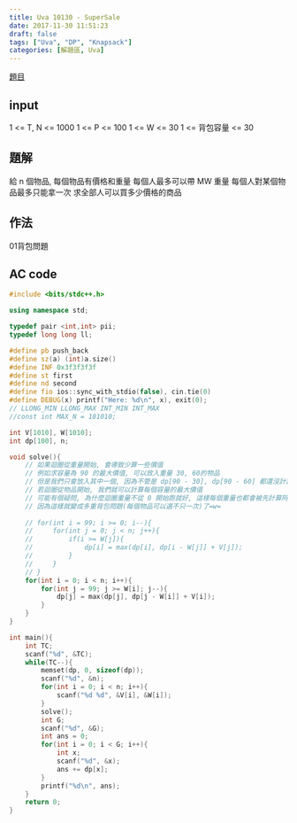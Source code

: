 ```yaml
---
title: Uva 10130 - SuperSale
date: 2017-11-30 11:51:23
draft: false
tags: ["Uva", "DP", "Knapsack"]
categories: [解題區, Uva]
---
```


[題目](https://uva.onlinejudge.org/index.php?option=com_onlinejudge&Itemid=8&category=13&page=show_problem&problem=1071)

## input
1 <= T, N <= 1000
1 <= P <= 100
1 <= W <= 30
1 <= 背包容量 <= 30

## 題解
給 n 個物品, 每個物品有價格和重量
每個人最多可以帶 MW 重量
每個人對某個物品最多只能拿一次
求全部人可以買多少價格的商品

## 作法
01背包問題

## AC code
```cpp
#include <bits/stdc++.h>

using namespace std;

typedef pair <int,int> pii;
typedef long long ll;

#define pb push_back
#define sz(a) (int)a.size()
#define INF 0x3f3f3f3f
#define st first
#define nd second
#define fio ios::sync_with_stdio(false), cin.tie(0)
#define DEBUG(x) printf("Here: %d\n", x), exit(0);
// LLONG_MIN LLONG_MAX INT_MIN INT_MAX
//const int MAX_N = 101010;

int V[1010], W[1010];
int dp[100], n;

void solve(){
    // 如果迴圈從重量開始, 會導致少算一些價值
    // 例如求容量為 90 的最大價值, 可以放入重量 30, 60的物品
    // 但是我們只會放入其中一個, 因為不管是 dp[90 - 30], dp[90 - 60] 都還沒計算
    // 若迴圈從物品開始, 我們就可以計算每個容量的最大價值
    // 可能有個疑問, 為什麼迴圈重量不從 0 開始跑就好, 這樣每個重量也都會被先計算阿？
    // 因為這樣就變成多重背包問題(每個物品可以選不只一次)了=w=
    
    // for(int i = 99; i >= 0; i--){
    //     for(int j = 0; j < n; j++){
    //         if(i >= W[j]){
    //             dp[i] = max(dp[i], dp[i - W[j]] + V[j]);
    //         }
    //     }
    // }
    for(int i = 0; i < n; i++){
        for(int j = 99; j >= W[i]; j--){
            dp[j] = max(dp[j], dp[j - W[i]] + V[i]);
        }
    }
}

int main(){
    int TC;
    scanf("%d", &TC);
    while(TC--){
        memset(dp, 0, sizeof(dp));
        scanf("%d", &n);
        for(int i = 0; i < n; i++){
            scanf("%d %d", &V[i], &W[i]);
        }
        solve();
        int G;
        scanf("%d", &G);
        int ans = 0;
        for(int i = 0; i < G; i++){
            int x;
            scanf("%d", &x);
            ans += dp[x];
        }
        printf("%d\n", ans);
    }
    return 0;
}
```
